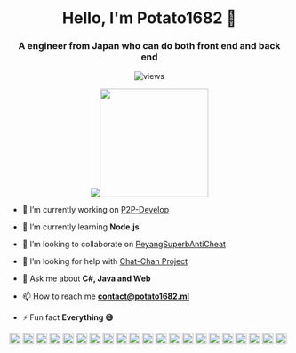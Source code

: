 <h1 align="center">Hello, I'm Potato1682 👋</h1>
<h3 align="center">A engineer from Japan who can do both front end and back end</h3>

<p align="center"><img src="https://komarev.com/ghpvc/?username=potato1682&style=flat-square" alt="views" /></p>
<p align="center"><img src="https://github-readme-stats.vercel.app/api?username=potato1682&show_icons=true&include_all_commits=true&count_private=true" /><img src="https://github-readme-stats.vercel.app/api/top-langs/?username=potato1682" height="195" /></p>

- 🔭 I’m currently working on [P2P-Develop](https://github.com/P2P-Develop)

- 🌱 I’m currently learning **Node.js**

- 👯 I’m looking to collaborate on [PeyangSuperbAntiCheat](https://github.com/peyang-Celeron/PeyangSuperbAntiCheat)

- 🤔 I’m looking for help with [Chat-Chan Project](https://github.com/P2P-Develop/Chat-Chan)

- 💬 Ask me about **C#, Java and Web**

- 📫 How to reach me **contact@potato1682.ml**

- ⚡ Fun fact **Everything :smile:**

<p align="left"><img src="https://devicons.github.io/devicon/devicon.git/icons/android/android-original-wordmark.svg" alt="android" width="20" height="20"/> <img src="https://devicons.github.io/devicon/devicon.git/icons/bootstrap/bootstrap-plain.svg" alt="bootstrap" width="20" height="20"/> <img src="https://devicons.github.io/devicon/devicon.git/icons/c/c-original.svg" alt="c" width="20" height="20"/> <img src="https://devicons.github.io/devicon/devicon.git/icons/cplusplus/cplusplus-original.svg" alt="cplusplus" width="20" height="20"/> <img src="https://devicons.github.io/devicon/devicon.git/icons/css3/css3-original-wordmark.svg" alt="css3" width="20" height="20"/> <img src="https://devicons.github.io/devicon/devicon.git/icons/csharp/csharp-original.svg" alt="csharp" width="20" height="20"/> <img src="https://devicons.github.io/devicon/devicon.git/icons/dot-net/dot-net-original-wordmark.svg" alt="dotnet" width="20" height="20"/> <img src="https://devicons.github.io/devicon/devicon.git/icons/html5/html5-original-wordmark.svg" alt="html5" width="20" height="20"/> <img src="https://devicons.github.io/devicon/devicon.git/icons/java/java-original-wordmark.svg" alt="java" width="20" height="20"/> <img src="https://devicons.github.io/devicon/devicon.git/icons/javascript/javascript-original.svg" alt="javascript" width="20" height="20"/> <img src="https://devicons.github.io/devicon/devicon.git/icons/mysql/mysql-original-wordmark.svg" alt="mysql" width="20" height="20"/> <img src="https://devicons.github.io/devicon/devicon.git/icons/php/php-original.svg" alt="php" width="20" height="20"/> <img src="https://devicons.github.io/devicon/devicon.git/icons/postgresql/postgresql-original-wordmark.svg" alt="postgresql" width="20" height="20"/> <img src="https://devicons.github.io/devicon/devicon.git/icons/redhat/redhat-original-wordmark.svg" alt="redhat" width="20" height="20"/> <img src="https://devicons.github.io/devicon/devicon.git/icons/nodejs/nodejs-original-wordmark.svg" alt="nodejs" width="20" height="20"/> <img src="https://devicons.github.io/devicon/devicon.git/icons/python/python-original-wordmark.svg" alt="python" width="20" height="20"/> <img src="https://devicons.github.io/devicon/devicon.git/icons/swift/swift-original-wordmark.svg" alt="swift" width="20" height="20"/> <img src="https://devicons.github.io/devicon/devicon.git/icons/linux/linux-original.svg" alt="linux" width="20" height="20"/> <img src="https://devicons.github.io/devicon/devicon.git/icons/vim/vim-original.svg" alt="apache" width="20" height="20"/> <img src="https://devicons.github.io/devicon/devicon.git/icons/visualstudio/visualstudio-plain.svg" alt="apache" width="20" height="20"/> <img src="https://devicons.github.io/devicon/devicon.git/icons/intellij/intellij-original.svg" alt="apache" width="20" height="20"/></p>
